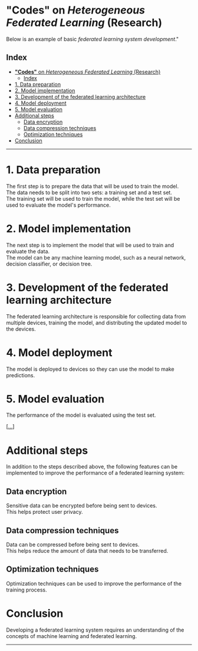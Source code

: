 # **"Codes"** on *Heterogeneous Federated Learning* (Research)
Below is an example of basic *federated learning system development*."
 
## Index
- [**"Codes"** on *Heterogeneous Federated Learning* (Research)](#codes-on-heterogeneous-federated-learning-research)
  - [Index](#index)
- [1. Data preparation](#1-data-preparation)
- [2. Model implementation](#2-model-implementation)
- [3. Development of the federated learning architecture](#3-development-of-the-federated-learning-architecture)
- [4. Model deployment](#4-model-deployment)
- [5. Model evaluation](#5-model-evaluation)
- [Additional steps](#additional-steps)
  - [Data encryption](#data-encryption)
  - [Data compression techniques](#data-compression-techniques)
  - [Optimization techniques](#optimization-techniques)
- [Conclusion](#conclusion)

 

-------------


# 1. Data preparation

The first step is to prepare the data that will be used to train the model.    
The data needs to be split into two sets: a training set and a test set.     
The training set will be used to train the model, while the test set will be used to evaluate the model's performance.

# 2. Model implementation

The next step is to implement the model that will be used to train and evaluate the data.     
The model can be any machine learning model, such as a neural network, decision classifier, or decision tree.

# 3. Development of the federated learning architecture

The federated learning architecture is responsible for collecting data from multiple devices, training the model, and distributing the updated model to the devices.

# 4. Model deployment

The model is deployed to devices so they can use the model to make predictions.

# 5. Model evaluation

The performance of the model is evaluated using the test set.


[[...](Codes/TensorFlow_Intro.ipynb "TensorFlow Example")]


# Additional steps

In addition to the steps described above, the following features can be implemented to improve the performance of a federated learning system:

## Data encryption
Sensitive data can be encrypted before being sent to devices.    
This helps protect user privacy.

## Data compression techniques
Data can be compressed before being sent to devices.   
This helps reduce the amount of data that needs to be transferred.

## Optimization techniques
Optimization techniques can be used to improve the performance of the training process.

# Conclusion

Developing a federated learning system requires an understanding of the concepts of machine learning and federated learning.    

---------------------
